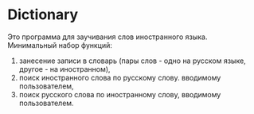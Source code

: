 # Dictionary
Это программа для заучивания слов иностранного языка.
Минимальный набор функций:
1) занесение записи в словарь (пары слов - одно на русском языке, другое - на иностранном), 
2) поиск иностранного слова по русскому слову. вводимому пользователем, 
3) поиск русского слова по иностранному слову, вводимому пользователем. 

